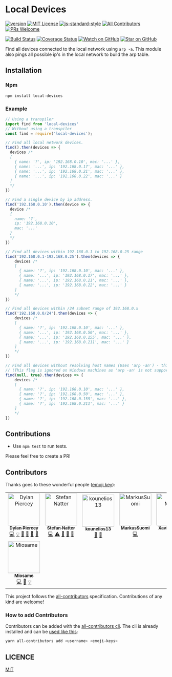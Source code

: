 # Local Devices

[![version][version-badge]][package]
[![MIT License][license-badge]][licence]
[![js-standard-style](https://img.shields.io/badge/code%20style-standard-brightgreen.svg)](http://standardjs.com/)
[![All Contributors](https://img.shields.io/badge/all_contributors-7-orange.svg?style=flat-square)](#contributors)
[![PRs Welcome][prs-badge]][prs]

[![Build Status][build-badge]][build]
[![Coverage Status][coverage-badge]][coverage]
[![Watch on GitHub][github-watch-badge]][github-watch]
[![Star on GitHub][github-star-badge]][github-star]

Find all devices connected to the local network using `arp -a`.
This module also pings all possible ip's in the local network to build the arp table.

## Installation

### Npm

```console
npm install local-devices
```

### Example

```javascript
// Using a transpiler
import find from 'local-devices'
// Without using a transpiler
const find = require('local-devices');

// Find all local network devices.
find().then(devices => {
  devices /*
  [
    { name: '?', ip: '192.168.0.10', mac: '...' },
    { name: '...', ip: '192.168.0.17', mac: '...' },
    { name: '...', ip: '192.168.0.21', mac: '...' },
    { name: '...', ip: '192.168.0.22', mac: '...' }
  ]
  */
})

// Find a single device by ip address.
find('192.168.0.10').then(device => {
  device /*
  {
    name: '?',
    ip: '192.168.0.10',
    mac: '...'
  }
  */
})

// Find all devices within 192.168.0.1 to 192.168.0.25 range
find('192.168.0.1-192.168.0.25').then(devices => {
    devices /*
    [
      { name: '?', ip: '192.168.0.10', mac: '...' },
      { name: '...', ip: '192.168.0.17', mac: '...' },
      { name: '...', ip: '192.168.0.21', mac: '...' },
      { name: '...', ip: '192.168.0.22', mac: '...' }
    ]
    */
})

// Find all devices within /24 subnet range of 192.168.0.x
find('192.168.0.0/24').then(devices => {
    devices /*
    [
      { name: '?', ip: '192.168.0.10', mac: '...' },
      { name: '...', ip: '192.168.0.50', mac: '...' },
      { name: '...', ip: '192.168.0.155', mac: '...' },
      { name: '...', ip: '192.168.0.211', mac: '...' }
    ]
    */
})

// Find all devices without resolving host names (Uses 'arp -an') - this is more performant if hostnames are not needed 
// (This flag is ignored on Windows machines as 'arp -an' is not supported)
find(null, true).then(devices => {
    devices /*
    [
      { name: '?', ip: '192.168.0.10', mac: '...' },
      { name: '?', ip: '192.168.0.50', mac: '...' },
      { name: '?', ip: '192.168.0.155', mac: '...' },
      { name: '?', ip: '192.168.0.211', mac: '...' }
    ]
    */
})
```

## Contributions

* Use `npm test` to run tests.

Please feel free to create a PR!

## Contributors

Thanks goes to these wonderful people ([emoji key][emojis]):

<!-- ALL-CONTRIBUTORS-LIST:START - Do not remove or modify this section -->
<!-- prettier-ignore-start -->
<!-- markdownlint-disable -->
<table>
  <tr>
    <td align="center"><a href="https://twitter.com/dylan_piercey"><img src="https://avatars2.githubusercontent.com/u/4985201?v=4" width="100px;" alt="Dylan Piercey"/><br /><sub><b>Dylan Piercey</b></sub></a><br /><a href="https://github.com/DylanPiercey/local-devices/commits?author=DylanPiercey" title="Code">💻</a> <a href="#example-DylanPiercey" title="Examples">💡</a> <a href="#review-DylanPiercey" title="Reviewed Pull Requests">👀</a> <a href="https://github.com/DylanPiercey/local-devices/commits?author=DylanPiercey" title="Documentation">📖</a> <a href="#ideas-DylanPiercey" title="Ideas, Planning, & Feedback">🤔</a> <a href="#question-DylanPiercey" title="Answering Questions">💬</a></td>
    <td align="center"><a href="http://twitter.com/natterstefan"><img src="https://avatars2.githubusercontent.com/u/1043668?v=4" width="100px;" alt="Stefan Natter"/><br /><sub><b>Stefan Natter</b></sub></a><br /><a href="https://github.com/DylanPiercey/local-devices/commits?author=natterstefan" title="Code">💻</a> <a href="https://github.com/DylanPiercey/local-devices/commits?author=natterstefan" title="Tests">⚠️</a> <a href="https://github.com/DylanPiercey/local-devices/issues?q=author%3Anatterstefan" title="Bug reports">🐛</a> <a href="https://github.com/DylanPiercey/local-devices/commits?author=natterstefan" title="Documentation">📖</a> <a href="#ideas-natterstefan" title="Ideas, Planning, & Feedback">🤔</a></td>
    <td align="center"><a href="https://github.com/kounelios13"><img src="https://avatars3.githubusercontent.com/u/11466138?v=4" width="100px;" alt="kounelios13"/><br /><sub><b>kounelios13</b></sub></a><br /><a href="https://github.com/DylanPiercey/local-devices/issues?q=author%3Akounelios13" title="Bug reports">🐛</a> <a href="https://github.com/DylanPiercey/local-devices/commits?author=kounelios13" title="Documentation">📖</a></td>
    <td align="center"><a href="https://github.com/MarkusSuomi"><img src="https://avatars3.githubusercontent.com/u/5594334?v=4" width="100px;" alt="MarkusSuomi"/><br /><sub><b>MarkusSuomi</b></sub></a><br /><a href="https://github.com/DylanPiercey/local-devices/commits?author=MarkusSuomi" title="Code">💻</a></td>
    <td align="center"><a href="http://nolazybits.com"><img src="https://avatars1.githubusercontent.com/u/214998?v=4" width="100px;" alt="Xavier Martin"/><br /><sub><b>Xavier Martin</b></sub></a><br /><a href="https://github.com/DylanPiercey/local-devices/commits?author=nolazybits" title="Code">💻</a></td>
    <td align="center"><a href="https://me.howel52.com/"><img src="https://avatars0.githubusercontent.com/u/9854818?v=4" width="100px;" alt="howel52"/><br /><sub><b>howel52</b></sub></a><br /><a href="https://github.com/DylanPiercey/local-devices/commits?author=howel52" title="Code">💻</a> <a href="https://github.com/DylanPiercey/local-devices/issues?q=author%3Ahowel52" title="Bug reports">🐛</a></td>
    <td align="center"><a href="https://github.com/LucaSoldi"><img src="https://avatars0.githubusercontent.com/u/5584781?v=4" width="100px;" alt="LucaSoldi"/><br /><sub><b>LucaSoldi</b></sub></a><br /><a href="https://github.com/DylanPiercey/local-devices/commits?author=LucaSoldi" title="Code">💻</a> <a href="https://github.com/DylanPiercey/local-devices/issues?q=author%3ALucaSoldi" title="Bug reports">🐛</a></td>
  </tr>
  <tr>
    <td align="center"><a href="https://github.com/Miosame"><img src="https://avatars1.githubusercontent.com/u/8201077?v=4" width="100px;" alt="Miosame"/><br /><sub><b>Miosame</b></sub></a><br /><a href="https://github.com/DylanPiercey/local-devices/commits?author=Miosame" title="Code">💻</a> <a href="https://github.com/DylanPiercey/local-devices/commits?author=Miosame" title="Documentation">📖</a> <a href="#example-Miosame" title="Examples">💡</a></td>
  </tr>
</table>

<!-- markdownlint-enable -->
<!-- prettier-ignore-end -->
<!-- ALL-CONTRIBUTORS-LIST:END -->

This project follows the [all-contributors][all-contributors] specification.
Contributions of any kind are welcome!

### How to add Contributors

Contributors can be added with the [all-contributors cli](https://allcontributors.org/docs/en/cli/installation).
The cli is already installed and can be [used like this](https://allcontributors.org/docs/en/bot/usage):

```bash
yarn all-contributors add <username> <emoji-keys>
```

## LICENCE

[MIT](LICENCE)

[package]: https://www.npmjs.com/package/local-devices
[licence]: https://github.com/DylanPiercey/local-devices/blob/master/LICENCE
[prs]: http://makeapullrequest.com
[github-watch]: https://github.com/DylanPiercey/local-devices/watchers
[github-star]: https://github.com/DylanPiercey/local-devices/stargazers
[github-watch-badge]: https://img.shields.io/github/watchers/DylanPiercey/local-devices.svg?style=social
[github-star-badge]: https://img.shields.io/github/stars/DylanPiercey/local-devices.svg?style=social
[version-badge]: https://img.shields.io/npm/v/local-devices.svg?style=flat-square
[license-badge]: https://img.shields.io/npm/l/local-devices.svg?style=flat-square
[prs-badge]: https://img.shields.io/badge/PRs-welcome-brightgreen.svg?style=flat-square
[emojis]: https://github.com/kentcdodds/all-contributors#emoji-key
[all-contributors]: https://github.com/kentcdodds/all-contributors

[build-badge]: https://travis-ci.org/DylanPiercey/local-devices.svg?branch=master
[build]: https://travis-ci.org/DylanPiercey/local-devices
[coverage-badge]: https://coveralls.io/repos/github/DylanPiercey/local-devices/badge.svg?branch=master
[coverage]: https://coveralls.io/github/DylanPiercey/local-devices?branch=master
